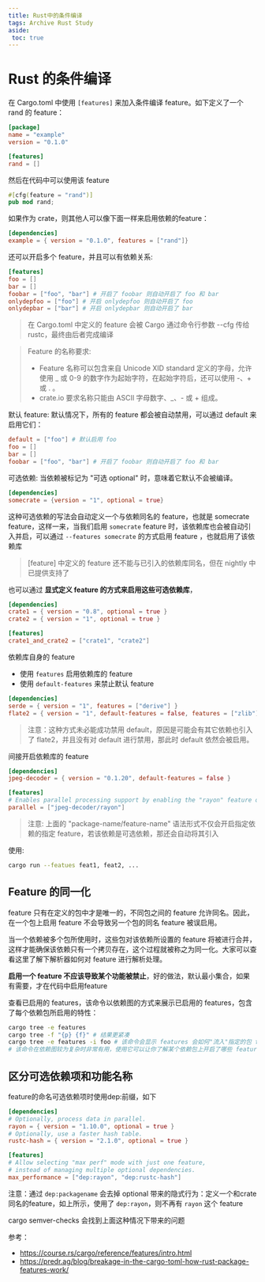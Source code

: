 ```yaml
---
title: Rust中的条件编译
tags: Archive Rust Study
aside:
 toc: true
---
```


# Rust 的条件编译
在 Cargo.toml 中使用 `[features]` 来加入条件编译 feature。如下定义了一个 rand 的 feature：
```toml
[package]
name = "example"
version = "0.1.0"

[features]
rand = []
```
然后在代码中可以使用该 feature
```rust
#[cfg(feature = "rand")]
pub mod rand;
```
如果作为 crate，则其他人可以像下面一样来启用依赖的feature：
```toml
[dependencies]
example = { version = "0.1.0", features = ["rand"]}
```

还可以开启多个 feature，并且可以有依赖关系:
```toml
[features]
foo = []
bar = []
foobar = ["foo", "bar"] # 开启了 foobar 则自动开启了 foo 和 bar
onlydepfoo = ["foo"] # 开启 onlydepfoo 则自动开启了 foo
onlydepbar = ["bar"] # 开启 onlydepbar 则自动开启了 bar
```

> 在 Cargo.toml 中定义的 feature 会被 Cargo 通过命令行参数 --cfg 传给 rustc，最终由后者完成编译

> Feature 的名称要求: 
> - Feature 名称可以包含来自 Unicode XID standard 定义的字母，允许使用 _ 或 0-9 的数字作为起始字符，在起始字符后，还可以使用 -、+ 或 . 。
> - crate.io 要求名称只能由 ASCII 字母数字、_、- 或 + 组成。

默认 feature: 默认情况下，所有的 feature 都会被自动禁用，可以通过 default 来启用它们：
```toml
default = ["foo"] # 默认启用 foo
foo = []
bar = []
foobar = ["foo", "bar"] # 开启了 foobar 则自动开启了 foo 和 bar
```

可选依赖: 当依赖被标记为 "可选 optional" 时，意味着它默认不会被编译。
```toml
[dependencies]
somecrate = {version = "1", optional = true}
```
这种可选依赖的写法会自动定义一个与依赖同名的 feature，也就是 somecrate feature，这样一来，当我们启用 `somecrate` feature 时，该依赖库也会被自动引入并启，可以通过 `--features somecrate` 的方式启用 feature ，也就启用了该依赖库
> [feature] 中定义的 feature 还不能与已引入的依赖库同名，但在 nightly 中已提供支持了

也可以通过 **显式定义 feature 的方式来启用这些可选依赖库**，
```toml
[dependencies]
crate1 = { version = "0.8", optional = true }
crate2 = { version = "1", optional = true }

[features]
crate1_and_crate2 = ["crate1", "crate2"]
```

依赖库自身的 feature
- 使用 `features` 启用依赖库的 feature
- 使用 `default-features` 来禁止默认 feature
```toml
[dependencies]
serde = { version = "1", features = ["derive"] }
flate2 = { version = "1", default-features = false, features = ["zlib"] }
```
> 注意：这种方式未必能成功禁用 default，原因是可能会有其它依赖也引入了 flate2，并且没有对 default 进行禁用，那此时 default 依然会被启用。

间接开启依赖库的 feature
```toml
[dependencies]
jpeg-decoder = { version = "0.1.20", default-features = false }

[features]
# Enables parallel processing support by enabling the "rayon" feature of jpeg-decoder.
parallel = ["jpeg-decoder/rayon"]
```
> 注意: 上面的 "package-name/feature-name" 语法形式不仅会开启指定依赖的指定 feature，若该依赖是可选依赖，那还会自动将其引入

使用:
```bash
cargo run --featues feat1, feat2, ...
```
## Feature 的同一化
feature 只有在定义的包中才是唯一的，不同包之间的 feature 允许同名。因此，在一个包上启用 feature 不会导致另一个包的同名 feature 被误启用。

当一个依赖被多个包所使用时，这些包对该依赖所设置的 feature 将被进行合并，这样才能确保该依赖只有一个拷贝存在，这个过程就被称之为同一化。大家可以查看这里了解下解析器如何对 feature 进行解析处理。

**启用一个 feature 不应该导致某个功能被禁止**，好的做法，默认最小集合，如果有需要，才在代码中启用feature

查看已启用的 features，该命令以依赖图的方式来展示已启用的 features，包含了每个依赖包所启用的特性：
```bash
cargo tree -e features
cargo tree -f "{p} {f}" # 结果更紧凑
cargo tree -e features -i foo # 该命令会显示 features 会如何"流入"指定的包 foo 中
# 该命令在依赖图较为复杂时非常有用，使用它可以让你了解某个依赖包上开启了哪些 features 以及其中的原因。
```

## 区分可选依赖项和功能名称
feature的命名可选依赖项时使用dep:前缀，如下
```toml
[dependencies]
# Optionally, process data in parallel.
rayon = { version = "1.10.0", optional = true }
# Optionally, use a faster hash table.
rustc-hash = { version = "2.1.0", optional = true }

[features]
# Allow selecting "max perf" mode with just one feature,
# instead of managing multiple optional dependencies.
max_performance = ["dep:rayon", "dep:rustc-hash"]
```
注意：通过 `dep:packagename` 会去掉 optional 带来的隐式行为：定义一个和crate同名的feature，如上所示，使用了 `dep:rayon`，则不再有 `rayon` 这个 feature

cargo semver-checks 会找到上面这种情况下带来的问题


参考：
- https://course.rs/cargo/reference/features/intro.html
- https://predr.ag/blog/breakage-in-the-cargo-toml-how-rust-package-features-work/